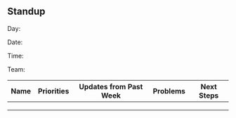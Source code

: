 ## Standup

Day:

Date:

Time:

Team:

| Name       | Priorities | Updates from Past Week | Problems | Next Steps |
|------------|------------|------------------------|----------|------------|
|            |            |                        |          |            |
|            |            |                        |          |            |
|            |            |                        |          |            |
